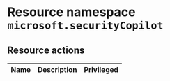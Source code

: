 # Resource namespace `microsoft.securityCopilot`
## Resource actions
|Name|Description|Privileged|
|-|-|-|
